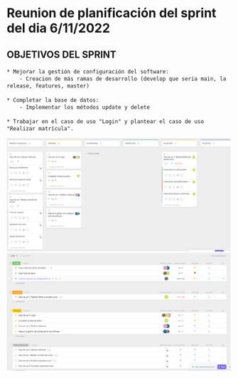 # Reunion de planificación del sprint del dia 6/11/2022

## OBJETIVOS DEL SPRINT

    * Mejorar la gestión de configuración del software:
        - Creacion de más ramas de desarrollo (develop que seria main, la release, features, master)

    * Completar la base de datos:
        - Implementar los métodos update y delete

    * Trabajar en el caso de uso "Login" y plantear el caso de uso "Realizar matrícula".

![Planificación del Sprint de la semana del 06/11 al 13/11](/sprintsImages/sprint_06nov_tablero.png)
![](/sprintsImages/sprint_06nov_lista.png)
